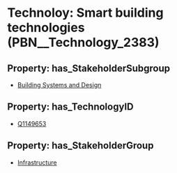# Technoloy: __Smart building technologies__ (PBN__Technology_2383)

## Property: has_StakeholderSubgroup

* [Building Systems and Design](PBN__TechSubgroup_89)

## Property: has_TechnologyID

* [Q1149653](Q1149653)

## Property: has_StakeholderGroup

* [Infrastructure](PBN__TechGroup_4)

